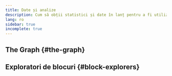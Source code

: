 ```yaml
---
title: Date și analize
description: Cum să obții statistici și date în lanț pentru a fi utilizate în aplicații dapp
lang: ro
sidebar: true
incomplete: true
---
```


## The Graph {#the-graph}

## Exploratori de blocuri {#block-explorers}
